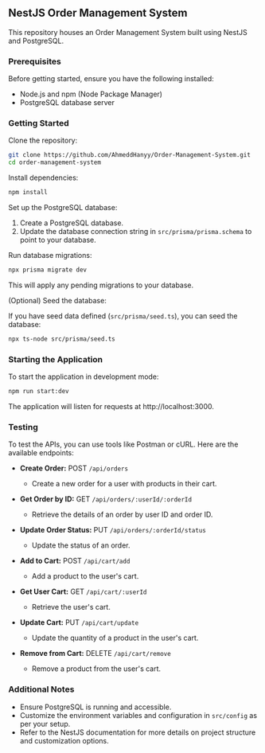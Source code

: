 ## NestJS Order Management System

This repository houses an Order Management System built using NestJS and PostgreSQL.

### Prerequisites

Before getting started, ensure you have the following installed:

- Node.js and npm (Node Package Manager)
- PostgreSQL database server

### Getting Started

Clone the repository:

```bash
git clone https://github.com/AhmeddHanyy/Order-Management-System.git
cd order-management-system
```

Install dependencies:

```bash
npm install
```

Set up the PostgreSQL database:

1. Create a PostgreSQL database.
2. Update the database connection string in `src/prisma/prisma.schema` to point to your database.
   
Run database migrations:

```bash
npx prisma migrate dev
```

This will apply any pending migrations to your database.

(Optional) Seed the database:

If you have seed data defined (`src/prisma/seed.ts`), you can seed the database:

```bash
npx ts-node src/prisma/seed.ts
```

### Starting the Application

To start the application in development mode:

```bash
npm run start:dev
```

The application will listen for requests at http://localhost:3000.

### Testing

To test the APIs, you can use tools like Postman or cURL. Here are the available endpoints:

- **Create Order:** POST `/api/orders`
  - Create a new order for a user with products in their cart.
  
- **Get Order by ID:** GET `/api/orders/:userId/:orderId`
  - Retrieve the details of an order by user ID and order ID.
  
- **Update Order Status:** PUT `/api/orders/:orderId/status`
  - Update the status of an order.
  
- **Add to Cart:** POST `/api/cart/add`
  - Add a product to the user's cart.
  
- **Get User Cart:** GET `/api/cart/:userId`
  - Retrieve the user's cart.
  
- **Update Cart:** PUT `/api/cart/update`
  - Update the quantity of a product in the user's cart.
  
- **Remove from Cart:** DELETE `/api/cart/remove`
  - Remove a product from the user's cart.

### Additional Notes

- Ensure PostgreSQL is running and accessible.
- Customize the environment variables and configuration in `src/config` as per your setup.
- Refer to the NestJS documentation for more details on project structure and customization options.
